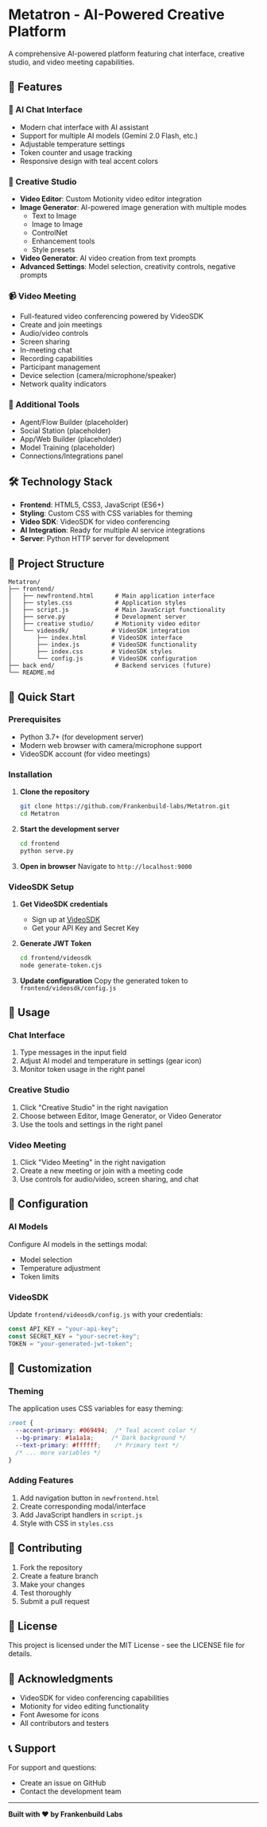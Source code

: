 # Metatron - AI-Powered Creative Platform

A comprehensive AI-powered platform featuring chat interface, creative studio, and video meeting capabilities.

## 🚀 Features

### 💬 AI Chat Interface
- Modern chat interface with AI assistant
- Support for multiple AI models (Gemini 2.0 Flash, etc.)
- Adjustable temperature settings
- Token counter and usage tracking
- Responsive design with teal accent colors

### 🎨 Creative Studio
- **Video Editor**: Custom Motionity video editor integration
- **Image Generator**: AI-powered image generation with multiple modes
  - Text to Image
  - Image to Image
  - ControlNet
  - Enhancement tools
  - Style presets
- **Video Generator**: AI video creation from text prompts
- **Advanced Settings**: Model selection, creativity controls, negative prompts

### 📹 Video Meeting
- Full-featured video conferencing powered by VideoSDK
- Create and join meetings
- Audio/video controls
- Screen sharing
- In-meeting chat
- Recording capabilities
- Participant management
- Device selection (camera/microphone/speaker)
- Network quality indicators

### 🔧 Additional Tools
- Agent/Flow Builder (placeholder)
- Social Station (placeholder)
- App/Web Builder (placeholder)
- Model Training (placeholder)
- Connections/Integrations panel

## 🛠️ Technology Stack

- **Frontend**: HTML5, CSS3, JavaScript (ES6+)
- **Styling**: Custom CSS with CSS variables for theming
- **Video SDK**: VideoSDK for video conferencing
- **AI Integration**: Ready for multiple AI service integrations
- **Server**: Python HTTP server for development

## 📁 Project Structure

```
Metatron/
├── frontend/
│   ├── newfrontend.html      # Main application interface
│   ├── styles.css            # Application styles
│   ├── script.js             # Main JavaScript functionality
│   ├── serve.py              # Development server
│   ├── creative studio/      # Motionity video editor
│   └── videosdk/            # VideoSDK integration
│       ├── index.html       # VideoSDK interface
│       ├── index.js         # VideoSDK functionality
│       ├── index.css        # VideoSDK styles
│       └── config.js        # VideoSDK configuration
├── back end/                 # Backend services (future)
└── README.md
```

## 🚀 Quick Start

### Prerequisites
- Python 3.7+ (for development server)
- Modern web browser with camera/microphone support
- VideoSDK account (for video meetings)

### Installation

1. **Clone the repository**
   ```bash
   git clone https://github.com/Frankenbuild-labs/Metatron.git
   cd Metatron
   ```

2. **Start the development server**
   ```bash
   cd frontend
   python serve.py
   ```

3. **Open in browser**
   Navigate to `http://localhost:9000`

### VideoSDK Setup

1. **Get VideoSDK credentials**
   - Sign up at [VideoSDK](https://app.videosdk.live/)
   - Get your API Key and Secret Key

2. **Generate JWT Token**
   ```bash
   cd frontend/videosdk
   node generate-token.cjs
   ```

3. **Update configuration**
   Copy the generated token to `frontend/videosdk/config.js`

## 🎯 Usage

### Chat Interface
1. Type messages in the input field
2. Adjust AI model and temperature in settings (gear icon)
3. Monitor token usage in the right panel

### Creative Studio
1. Click "Creative Studio" in the right navigation
2. Choose between Editor, Image Generator, or Video Generator
3. Use the tools and settings in the right panel

### Video Meeting
1. Click "Video Meeting" in the right navigation
2. Create a new meeting or join with a meeting code
3. Use controls for audio/video, screen sharing, and chat

## 🔧 Configuration

### AI Models
Configure AI models in the settings modal:
- Model selection
- Temperature adjustment
- Token limits

### VideoSDK
Update `frontend/videosdk/config.js` with your credentials:
```javascript
const API_KEY = "your-api-key";
const SECRET_KEY = "your-secret-key";
TOKEN = "your-generated-jwt-token";
```

## 🎨 Customization

### Theming
The application uses CSS variables for easy theming:
```css
:root {
  --accent-primary: #069494;  /* Teal accent color */
  --bg-primary: #1a1a1a;     /* Dark background */
  --text-primary: #ffffff;    /* Primary text */
  /* ... more variables */
}
```

### Adding Features
1. Add navigation button in `newfrontend.html`
2. Create corresponding modal/interface
3. Add JavaScript handlers in `script.js`
4. Style with CSS in `styles.css`

## 🤝 Contributing

1. Fork the repository
2. Create a feature branch
3. Make your changes
4. Test thoroughly
5. Submit a pull request

## 📄 License

This project is licensed under the MIT License - see the LICENSE file for details.

## 🙏 Acknowledgments

- VideoSDK for video conferencing capabilities
- Motionity for video editing functionality
- Font Awesome for icons
- All contributors and testers

## 📞 Support

For support and questions:
- Create an issue on GitHub
- Contact the development team

---

**Built with ❤️ by Frankenbuild Labs**

